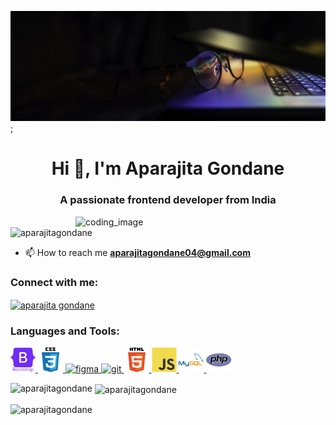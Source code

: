 ![logo](https://github.com/AparajitaGondane/AparajitaGondane/blob/main/glasses-lie-laptop-reflecting-light-from-screen-dark.jpg);
<h1 align="center">Hi 👋, I'm Aparajita Gondane</h1>
<h3 align="center">A passionate frontend developer from India</h3>
<img align="right" alt="coding_image" width="400" src="https://img.freepik.com/premium-photo/character-art-hd-8k-wallpaper-stock-photographic-image_853645-42814.jpg?w=1380">

<p align="left"> <img src="https://komarev.com/ghpvc/?username=aparajitagondane&label=Profile%20views&color=0e75b6&style=flat" alt="aparajitagondane" /> </p>

- 📫 How to reach me **aparajitagondane04@gmail.com**

<h3 align="left">Connect with me:</h3>
<p align="left">
<a href="https://linkedin.com/in/aparajita gondane" target="blank"><img align="center" src="https://raw.githubusercontent.com/rahuldkjain/github-profile-readme-generator/master/src/images/icons/Social/linked-in-alt.svg" alt="aparajita gondane" height="30" width="40" /></a>
</p>

<h3 align="left">Languages and Tools:</h3>
<p align="left"> <a href="https://getbootstrap.com" target="_blank" rel="noreferrer"> <img src="https://raw.githubusercontent.com/devicons/devicon/master/icons/bootstrap/bootstrap-plain-wordmark.svg" alt="bootstrap" width="40" height="40"/> </a> <a href="https://www.w3schools.com/css/" target="_blank" rel="noreferrer"> <img src="https://raw.githubusercontent.com/devicons/devicon/master/icons/css3/css3-original-wordmark.svg" alt="css3" width="40" height="40"/> </a> <a href="https://www.figma.com/" target="_blank" rel="noreferrer"> <img src="https://www.vectorlogo.zone/logos/figma/figma-icon.svg" alt="figma" width="40" height="40"/> </a> <a href="https://git-scm.com/" target="_blank" rel="noreferrer"> <img src="https://www.vectorlogo.zone/logos/git-scm/git-scm-icon.svg" alt="git" width="40" height="40"/> </a> <a href="https://www.w3.org/html/" target="_blank" rel="noreferrer"> <img src="https://raw.githubusercontent.com/devicons/devicon/master/icons/html5/html5-original-wordmark.svg" alt="html5" width="40" height="40"/> </a> <a href="https://developer.mozilla.org/en-US/docs/Web/JavaScript" target="_blank" rel="noreferrer"> <img src="https://raw.githubusercontent.com/devicons/devicon/master/icons/javascript/javascript-original.svg" alt="javascript" width="40" height="40"/> </a> <a href="https://www.mysql.com/" target="_blank" rel="noreferrer"> <img src="https://raw.githubusercontent.com/devicons/devicon/master/icons/mysql/mysql-original-wordmark.svg" alt="mysql" width="40" height="40"/> </a> <a href="https://www.php.net" target="_blank" rel="noreferrer"> <img src="https://raw.githubusercontent.com/devicons/devicon/master/icons/php/php-original.svg" alt="php" width="40" height="40"/> </a> </p>

<p><img align="left" src="https://github-readme-stats.vercel.app/api/top-langs?username=aparajitagondane&show_icons=true&locale=en&layout=compact" alt="aparajitagondane" /></p>

<p>&nbsp;<img align="center" src="https://github-readme-stats.vercel.app/api?username=aparajitagondane&show_icons=true&locale=en" alt="aparajitagondane" /></p>

<p><img align="center" src="https://github-readme-streak-stats.herokuapp.com/?user=aparajitagondane&" alt="aparajitagondane" /></p>
